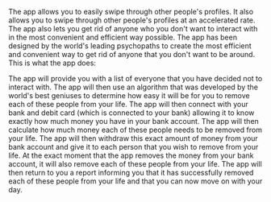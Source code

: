 The app allows you to easily swipe through other people's profiles. It also allows you to swipe through other people's profiles at an accelerated rate. The app also lets you get rid of anyone who you don't want to interact with in the most convenient and efficient way possible. The app has been designed by the world's leading psychopaths to create the most efficient and convenient way to get rid of anyone that you don't want to be around. This is what the app does:

The app will provide you with a list of everyone that you have decided not to interact with. The app will then use an algorithm that was developed by the world's best geniuses to determine how easy it will be for you to remove each of these people from your life. The app will then connect with your bank and debit card (which is connected to your bank) allowing it to know exactly how much money you have in your bank account. The app will then calculate how much money each of these people needs to be removed from your life. The app will then withdraw this exact amount of money from your bank account and give it to each person that you wish to remove from your life. At the exact moment that the app removes the money from your bank account, it will also remove each of these people from your life. The app will then return to you a report informing you that it has successfully removed each of these people from your life and that you can now move on with your day.
